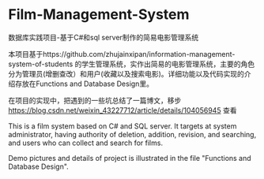 # Film-Management-System
数据库实践项目-基于C#和sql server制作的简易电影管理系统

本项目基于https://github.com/zhujainxipan/information-management-system-of-students
的学生管理系统，实作出简易的电影管理系统，主要的角色分为管理员(增删查改）和用户(收藏以及搜索电影)。详细功能以及代码实现的介绍存放在Functions and Database Design里。

在项目的实现中，把遇到的一些坑总结了一篇博文，移步 https://blog.csdn.net/weixin_43227712/article/details/104056945
查看

This is a film system based on C# and SQL server. It targets at system administrator, having authority of deletion, addition, revision, and searching, and users who can collect and search for films.

Demo pictures and details of project is illustrated in the file "Functions and Database Design".
